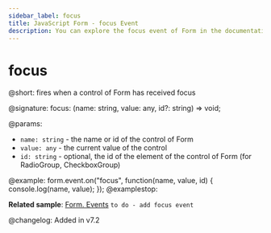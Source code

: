 ```yaml
---
sidebar_label: focus
title: JavaScript Form - focus Event 
description: You can explore the focus event of Form in the documentation of the DHTMLX JavaScript UI library. Browse developer guides and API reference, try out code examples and live demos, and download a free 30-day evaluation version of DHTMLX Suite 7.
---
```


# focus

@short: fires when a control of Form has received focus

@signature: focus: (name: string, value: any, id?: string) => void;

@params:
- `name: string` - the name or id of the control of Form
- `value: any` - the current value of the control
- `id: string` - optional, the id of the element of the control of Form (for RadioGroup, CheckboxGroup)

@example:
form.event.on("focus", function(name, value, id) {
    console.log(name, value);
});
@examplestop:

**Related sample**: [Form. Events](https://snippet.dhtmlx.com/vyipsaoa) `to do - add focus event`

@changelog: Added in v7.2
